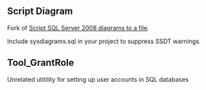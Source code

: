 ## Script Diagram ##
Fork of [Script SQL Server 2008 diagrams to a file](http://www.conceptdevelopment.net/Database/ScriptDiagram2008/).

Include sysdiagrams.sql in your project to suppress SSDT warnings

## Tool_GrantRole ##
Unrelated utitility for setting up user accounts in SQL databases